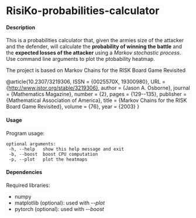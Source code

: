 # RisiKo-probabilities-calculator

#### Description

This is a probabilities calculator that, given the armies size of the attacker and the defender, will calculate the **probability of winning the battle** and the **expected losses of the attacker** using a _Markov stochastic process_. Use command line arguments to plot the ptobability heatmap.

The project is based on Markov Chains for the RISK Board Game Revisited

@article{10.2307/3219306,
 ISSN = {0025570X, 19300980},
 URL = {http://www.jstor.org/stable/3219306},
 author = {Jason A. Osborne},
 journal = {Mathematics Magazine},
 number = {2},
 pages = {129--135},
 publisher = {Mathematical Association of America},
 title = {Markov Chains for the RISK Board Game Revisited},
 volume = {76},
 year = {2003}
}
 
#### Usage
 
Program usage:
```
optional arguments:
 -h, --help   show this help message and exit
 -b, --boost  boost CPU computation
 -p, --plot   plot the heatmaps
 ```
 
#### Dependencies

Required libraries:
 - numpy
 - matplotlib (optional): used with _--plot_
 - pytorch (optional): used with _--boost_

